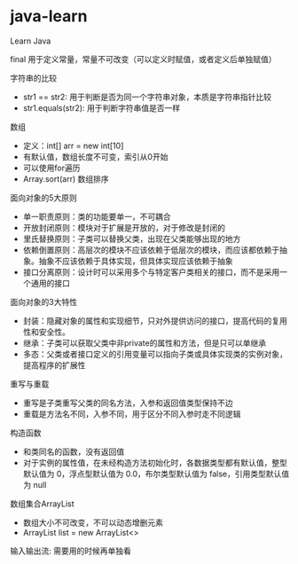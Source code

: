 # java-learn
Learn Java

final 用于定义常量，常量不可改变（可以定义时赋值，或者定义后单独赋值）

字符串的比较
- str1 == str2: 用于判断是否为同一个字符串对象，本质是字符串指针比较
- str1.equals(str2): 用于判断字符串值是否一样

数组
- 定义：int[] arr = new int[10]
- 有默认值，数组长度不可变，索引从0开始
- 可以使用for遍历
- Array.sort(arr) 数组排序


面向对象的5大原则
- 单一职责原则：类的功能要单一，不可耦合
- 开放封闭原则：模块对于扩展是开放的，对于修改是封闭的
- 里氏替换原则：子类可以替换父类，出现在父类能够出现的地方
- 依赖倒置原则：高层次的模块不应该依赖于低层次的模块，而应该都依赖于抽象。抽象不应该依赖于具体实现，但具体实现应该依赖于抽象
- 接口分离原则：设计时可以采用多个与特定客户类相关的接口，而不是采用一个通用的接口

面向对象的3大特性
- 封装：隐藏对象的属性和实现细节，只对外提供访问的接口，提高代码的复用性和安全性。
- 继承：子类可以获取父类中非private的属性和方法，但是只可以单继承
- 多态：父类或者接口定义的引用变量可以指向子类或具体实现类的实例对象，提高程序的扩展性

重写与重载
- 重写是子类重写父类的同名方法，入参和返回值类型保持不边
- 重载是方法名不同，入参不同，用于区分不同入参时走不同逻辑

构造函数
- 和类同名的函数，没有返回值
- 对于实例的属性值，在未经构造方法初始化时，各数据类型都有默认值，整型默认值为 0，浮点型默认值为 0.0，布尔类型默认值为 false，引用类型默认值为 null


数组集合ArrayList
- 数组大小不可改变，不可以动态增删元素
- ArrayList<Integer> list = new ArrayList<>


输入输出流: 需要用的时候再单独看

